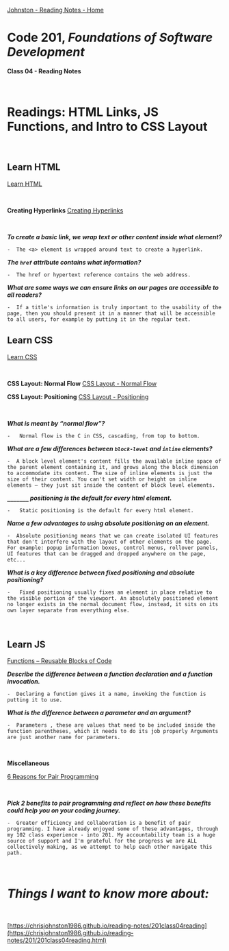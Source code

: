 [Johnston - Reading Notes - Home](https://chrisjohnston1986.github.io/reading-notes/)

# Code 201, _Foundations of Software Development_ 
**Class 04 - Reading Notes**

&nbsp;
&nbsp;

# Readings: HTML Links, JS Functions, and Intro to CSS Layout

&nbsp;
&nbsp;

## Learn HTML
[Learn HTML](https://developer.mozilla.org/en-US/docs/Web/HTML)

&nbsp;
&nbsp;

**Creating Hyperlinks**
[Creating Hyperlinks](https://developer.mozilla.org/en-US/docs/Learn/HTML/Introduction_to_HTML/Creating_hyperlinks)

&nbsp;
&nbsp;

_**To create a basic link, we wrap text or other content inside what element?**_

    -  The <a> element is wrapped around text to create a hyperlink. 

_**The `href` attribute contains what information?**_

    -  The href or hypertext reference contains the web address.

_**What are some ways we can ensure links on our pages are accessible to all readers?**_

    -  If a title's information is truly important to the usability of the page, then you should present it in a manner that will be accessible to all users, for example by putting it in the regular text. 

## Learn CSS
[Learn CSS](https://developer.mozilla.org/en-US/docs/Learn/CSS)

&nbsp;
&nbsp;

**CSS Layout: Normal Flow**
[CSS Layout - Normal Flow](https://developer.mozilla.org/en-US/docs/Learn/CSS/CSS_layout/Normal_Flow)

**CSS Layout: Positioning**
[CSS Layout - Positioning](https://developer.mozilla.org/en-US/docs/Learn/CSS/CSS_layout/Positioning)

&nbsp;
&nbsp;

_**What is meant by “normal flow”?**_

    -   Normal flow is the C in CSS, cascading, from top to bottom. 

_**What are a few differences between `block-level` and `inline` elements?**_

    -  A block level element's content fills the available inline space of the parent element containing it, and grows along the block dimension to accommodate its content. The size of inline elements is just the size of their content. You can't set width or height on inline elements — they just sit inside the content of block level elements.

_**`_______` positioning is the default for every html element.**_

    -   Static positioning is the default for every html element. 

_**Name a few advantages to using absolute positioning on an element.**_

    -  Absolute positioning means that we can create isolated UI features that don't interfere with the layout of other elements on the page. For example: popup information boxes, control menus, rollover panels, UI features that can be dragged and dropped anywhere on the page, etc...

_**What is a key difference between fixed positioning and absolute positioning?**_

    -   Fixed positioning usually fixes an element in place relative to the visible portion of the viewport. An absolutely positioned element no longer exists in the normal document flow, instead, it sits on its own layer separate from everything else. 

&nbsp;
&nbsp;

## Learn JS

[Functions – Reusable Blocks of Code](https://developer.mozilla.org/en-US/docs/Learn/JavaScript/Building_blocks/Functions)

_**Describe the difference between a function declaration and a function invocation.**_

    -  Declaring a function gives it a name, invoking the function is putting it to use.

_**What is the difference between a parameter and an argument?**_

    -  Parameters , these are values that need to be included inside the function parentheses, which it needs to do its job properly Arguments are just another name for parameters.

&nbsp;
&nbsp; 

**Miscellaneous**

[6 Reasons for Pair Programming](https://www.codefellows.org/blog/6-reasons-for-pair-programming/)

&nbsp;
&nbsp;

_**Pick 2 benefits to pair programming and reflect on how these benefits could help you on your coding journey.**_

    -  Greater efficiency and collaboration is a benefit of pair programming. I have already enjoyed some of these advantages, through my 102 class experience - into 201. My accountability team is a huge source of support and I'm grateful for the progress we are ALL collectively making, as we attempt to help each other navigate this path. 

&nbsp;
&nbsp;

# _Things I want to know more about:_

&nbsp;
&nbsp;

[https://chrisjohnston1986.github.io/reading-notes/201class04reading](https://chrisjohnston1986.github.io/reading-notes/201/201class04reading.html)